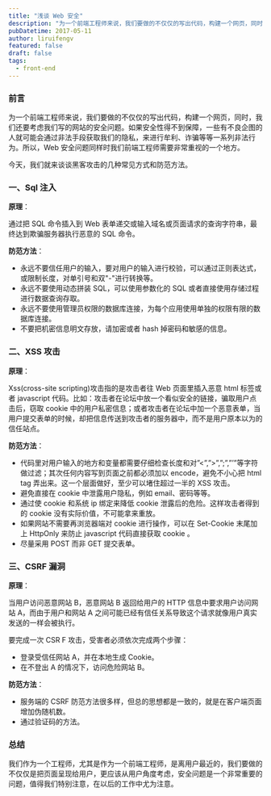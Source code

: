 ```yaml
---
title: "浅谈 Web 安全"
description: "为一个前端工程师来说，我们要做的不仅仅的写出代码，构建一个网页，同时，我们还要考虑我们写的网站的安全问题。如果安全性得不到保障，一些有不良企图的人就可能会通过非法手段获取我们的隐私，来进行牟利、诈骗等等一系列非法行为。所以，Web 安全问题同样时我们前端工程师需要非常重视的一个地方。"
pubDatetime: 2017-05-11
author: liruifengv
featured: false
draft: false
tags:
  - front-end
---
```


### 前言

为一个前端工程师来说，我们要做的不仅仅的写出代码，构建一个网页，同时，我们还要考虑我们写的网站的安全问题。如果安全性得不到保障，一些有不良企图的人就可能会通过非法手段获取我们的隐私，来进行牟利、诈骗等等一系列非法行为。所以，Web 安全问题同样时我们前端工程师需要非常重视的一个地方。

今天，我们就来谈谈黑客攻击的几种常见方式和防范方法。

### 一、Sql 注入

**原理**：

通过把 SQL 命令插入到 Web 表单递交或输入域名或页面请求的查询字符串，最终达到欺骗服务器执行恶意的 SQL 命令。

**防范方法**：

- 永远不要信任用户的输入，要对用户的输入进行校验，可以通过正则表达式，或限制长度，对单引号和双"-"进行转换等。
- 永远不要使用动态拼装 SQL，可以使用参数化的 SQL 或者直接使用存储过程进行数据查询存取。
- 永远不要使用管理员权限的数据库连接，为每个应用使用单独的权限有限的数据库连接。
- 不要把机密信息明文存放，请加密或者 hash 掉密码和敏感的信息。

### 二、XSS 攻击

**原理**：

Xss(cross-site scripting)攻击指的是攻击者往 Web 页面里插入恶意 html 标签或者 javascript 代码。比如：攻击者在论坛中放一个看似安全的链接，骗取用户点击后，窃取 cookie 中的用户私密信息；或者攻击者在论坛中加一个恶意表单，当用户提交表单的时候，却把信息传送到攻击者的服务器中，而不是用户原本以为的信任站点。

**防范方法**：

- 代码里对用户输入的地方和变量都需要仔细检查长度和对”<”,”>”,”;”,”’”等字符做过滤；其次任何内容写到页面之前都必须加以 encode，避免不小心把 html tag 弄出来。这一个层面做好，至少可以堵住超过一半的 XSS 攻击。
- 避免直接在 cookie 中泄露用户隐私，例如 email、密码等等。
- 通过使 cookie 和系统 ip 绑定来降低 cookie 泄露后的危险。这样攻击者得到的 cookie 没有实际价值，不可能拿来重放。
- 如果网站不需要再浏览器端对 cookie 进行操作，可以在 Set-Cookie 末尾加上 HttpOnly 来防止 javascript 代码直接获取 cookie 。
- 尽量采用 POST 而非 GET 提交表单。

### 三、CSRF 漏洞

**原理**：

当用户访问恶意网站 B，恶意网站 B 返回给用户的 HTTP 信息中要求用户访问网站 A，而由于用户和网站 A 之间可能已经有信任关系导致这个请求就像用户真实发送的一样会被执行。

要完成一次 CSR F 攻击，受害者必须依次完成两个步骤：

- 登录受信任网站 A，并在本地生成 Cookie。
- 在不登出 A 的情况下，访问危险网站 B。

**防范方法**：

- 服务端的 CSRF 防范方法很多样，但总的思想都是一致的，就是在客户端页面增加伪随机数。
- 通过验证码的方法。

### 总结

我们作为一个工程师，尤其是作为一个前端工程师，是离用户最近的，我们要做的不仅仅是把页面呈现给用户，更应该从用户角度考虑，安全问题是一个非常重要的问题，值得我们特别注意，在以后的工作中尤为注意。
